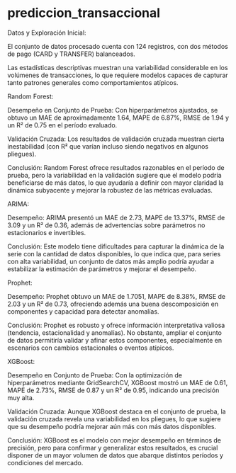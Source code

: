 # prediccion_transaccional
Datos y Exploración Inicial:

El conjunto de datos procesado cuenta con 124 registros, con dos métodos de pago (CARD y TRANSFER) balanceados.

Las estadísticas descriptivas muestran una variabilidad considerable en los volúmenes de transacciones, lo que requiere modelos capaces de capturar tanto patrones generales como comportamientos atípicos.

Random Forest:

Desempeño en Conjunto de Prueba:
Con hiperparámetros ajustados, se obtuvo un MAE de aproximadamente 1.64, MAPE de 6.87%, RMSE de 1.94 y un R² de 0.75 en el período evaluado.

Validación Cruzada:
Los resultados de validación cruzada muestran cierta inestabilidad (con R² que varían incluso siendo negativos en algunos pliegues).

Conclusión:
Random Forest ofrece resultados razonables en el período de prueba, pero la variabilidad en la validación sugiere que el modelo podría beneficiarse de más datos, lo que ayudaría a definir con mayor claridad la dinámica subyacente y mejorar la robustez de las métricas evaluadas.

ARIMA:

Desempeño:
ARIMA presentó un MAE de 2.73, MAPE de 13.37%, RMSE de 3.09 y un R² de 0.36, además de advertencias sobre parámetros no estacionarios e invertibles.

Conclusión:
Este modelo tiene dificultades para capturar la dinámica de la serie con la cantidad de datos disponibles, lo que indica que, para series con alta variabilidad, un conjunto de datos más amplio podría ayudar a estabilizar la estimación de parámetros y mejorar el desempeño.

Prophet:

Desempeño:
Prophet obtuvo un MAE de 1.7051, MAPE de 8.38%, RMSE de 2.03 y un R² de 0.73, ofreciendo además una buena descomposición en componentes y capacidad para detectar anomalías.

Conclusión:
Prophet es robusto y ofrece información interpretativa valiosa (tendencia, estacionalidad y anomalías). No obstante, ampliar el conjunto de datos permitiría validar y afinar estos componentes, especialmente en escenarios con cambios estacionales o eventos atípicos.

XGBoost:

Desempeño en Conjunto de Prueba:
Con la optimización de hiperparámetros mediante GridSearchCV, XGBoost mostró un MAE de 0.61, MAPE de 2.73%, RMSE de 0.87 y un R² de 0.95, indicando una precisión muy alta.

Validación Cruzada:
Aunque XGBoost destaca en el conjunto de prueba, la validación cruzada revela una variabilidad en los pliegues, lo que sugiere que su desempeño podría mejorar aún más con más datos disponibles.

Conclusión:
XGBoost es el modelo con mejor desempeño en términos de precisión, pero para confirmar y generalizar estos resultados, es crucial disponer de un mayor volumen de datos que abarque distintos períodos y condiciones del mercado.

